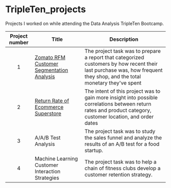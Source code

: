 # TripleTen_projects
Projects I worked on while attending the Data Analysis TripleTen Bootcamp.


| Project number | Title | Description |
| :-----------: | ----------- |----------- |
| 1 | [Zomato RFM Customer Segmentation Analysis](https://public.tableau.com/views/CustomerSegmentationRFMAnalysis_17253126632630/RFMCustomerSegmentation?:language=en-US&:sid=&:redirect=auth&:display_count=n&:origin=viz_share_link) | The project task was to prepare a report that categorized customers by how recent their last purchase was, how frequent they shop, and the total monetary they've spent |
| 2 | [Return Rate of Ecommerce Superstore](https://public.tableau.com/views/StorytellingSuperstoreReturnRates/Dashboard1?:language=en-US&:sid=&:redirect=auth&:display_count=n&:origin=viz_share_link) | The intent of this project was to gain more insight into possible correlations between return rates and product category, customer location, and order dates |
| 3 | A/A/B Test Analysis | The project task was to study the sales funnel and analyze the results of an A/B test for a food startup. |
| 4 | Machine Learning Customer Interaction Strategies | The project task was to help a chain of fitness clubs develop a customer retention strategy. |
